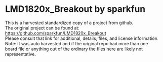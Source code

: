 
# LMD1820x_Breakout by sparkfun  
This is a harvested standardized copy of a project from github.  
The original project can be found at:  
https://github.com/sparkfun/LMD1820x_Breakout  
Please consult that link for additional, details, files, and license information.  
Note: It was auto harvested and if the original repo had more than one board file or anything out of the ordinary the files here are likely not representative.  
    